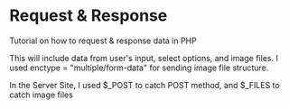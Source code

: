 # Request & Response

Tutorial on how to request & response data in PHP

This will include data from user's input, select options, and image files. I used enctype = "multiple/form-data" for sending image file structure.

In the Server Site, I used $_POST to catch POST method, and $_FILES to catch image files
